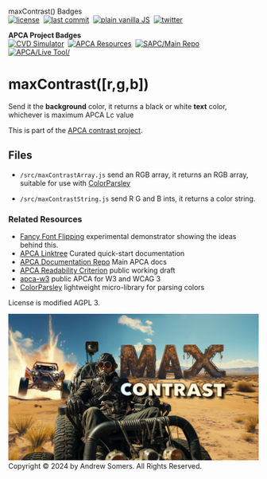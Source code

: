 <p align="left" class="por" style="margin: -36px 0 12px">
<b></b>maxContrast() Badges</b> <br>
<a href="https://github.com/Myndex/max-contrast/blob/main/LICENSE.md"><img src="https://badgen.net/badge/license/AGPL 3?icon=github&color=BB5FD1" alt="license" /></a>&nbsp;
<a href="https://github.com/Myndex/max-contrast"><img src="https://badgen.net/github/last-commit/Myndex/max-contrast/?icon=github" alt="last commit" /></a>&nbsp;
<a href="https://github.com/Myndex/max-contrast/src/"><img src="https://badgen.net/badge/JS/Vanilla/889900" alt="plain vanilla JS" /></a>&nbsp;
<a href="https://twitter.com/MyndexResearch"><img src="https://badgen.net/badge/@/MyndexResearch?icon=twitter" alt="twitter" /></a>&nbsp;

<b>APCA Project Badges</b> <br>
<a href="https://www.myndex.com/CVD/"><img src="https://badgen.net/badge/Color Vision/Simulator/cc0044" alt="CVD Simulator" /></a>&nbsp;
<a href="https://git.myndex.com"><img src="https://badgen.net/badge/APCA/Resources/3300aa" alt="APCA Resources" /></a>&nbsp;
<a href="https://github.com/Myndex/SAPC-APCA"><img src="https://badgen.net/badge/SAPC-APCA/Main Repo/db6b0b" alt="SAPC/Main Repo" /></a>&nbsp;
<a href="https://www.myndex.com/APCA/"><img src="https://badgen.net/badge/APCA/Live Tool/db6b0b" alt="APCA/Live Tool/" /></a>&nbsp;
</p>

# maxContrast([r,g,b])
Send it the <b>background</b> color, it returns a black or white <b>text</b> color, whichever is maximum APCA Lc value

This is part of the [APCA contrast project](https://github.com/Myndex/SAPC-APCA).

## Files
- `/src/maxContrastArray.js` send an RGB array, it returns an RGB array, suitable for use with [ColorParsley](https://github.com/Myndex/colorparsley)

- `/src/maxContrastString.js` send R G and B ints, it returns a color string.

### Related Resources
- [Fancy Font Flipping](https://github.com/Myndex/fancyfontflipping) experimental demonstrator showing the ideas behind this.
- [APCA Linktree](https://linktr.ee/Myndex) Curated quick-start documentation
- [APCA Documentation Repo](https://github.com/Myndex/SAPC-APCA) Main APCA docs
- [APCA Readability Criterion](https://readtech.org/ARC/) public working draft
- [apca-w3](https://github.com/Myndex/apca-w3) public APCA for W3 and WCAG 3
- [ColorParsley](https://github.com/Myndex/colorparsley) lightweight micro-library for parsing colors


License is modified AGPL 3.


<img alt=" an image of mad max racing through the desert and behind them are the letters MAX and under that is the word contrast" src="img/generaltitles_MAX_CONTRAST_2.png">
Copyright © 2024 by Andrew Somers. All Rights Reserved.
